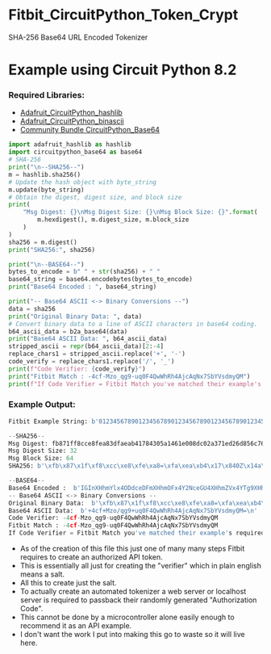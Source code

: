 # Fitbit_CircuitPython_Token_Crypt
SHA-256 Base64 URL Encoded Tokenizer

# Example using Circuit Python 8.2
### Required Libraries:
- [Adafruit_CircuitPython_hashlib](https://github.com/adafruit/Adafruit_CircuitPython_hashlib)
- [Adafruit_CircuitPython_binascii](https://github.com/adafruit/Adafruit_CircuitPython_binascii)
- [Community Bundle CircuitPython_Base64](https://github.com/jimbobbennett/CircuitPython_Base64/tree/master)


```py
import adafruit_hashlib as hashlib
import circuitpython_base64 as base64
# SHA-256
print("\n--SHA256--")
m = hashlib.sha256()
# Update the hash object with byte_string
m.update(byte_string)
# Obtain the digest, digest size, and block size
print(
    "Msg Digest: {}\nMsg Digest Size: {}\nMsg Block Size: {}".format(
        m.hexdigest(), m.digest_size, m.block_size
    )
)
sha256 = m.digest()
print("SHA256:", sha256)

print("\n--BASE64--")
bytes_to_encode = b" " + str(sha256) + " "
base64_string = base64.encodebytes(bytes_to_encode)
print("Base64 Encoded : ", base64_string)

print("-- Base64 ASCII <-> Binary Conversions --")
data = sha256
print("Original Binary Data: ", data)
# Convert binary data to a line of ASCII characters in base64 coding.
b64_ascii_data = b2a_base64(data)
print("Base64 ASCII Data: ", b64_ascii_data)
stripped_ascii = repr(b64_ascii_data)[2:-4]
replace_chars1 = stripped_ascii.replace('+', '-')
code_verify = replace_chars1.replace('/', '_')
print(f"Code Verifier: {code_verify}")
print("Fitbit Match : -4cf-Mzo_qg9-uq0F4QwWhRh4AjcAqNx7SbYVsdmyQM")
print(f"If Code Verifier = Fitbit Match you've matched their example's required encryption! :) ")
```
### Example Output:
```py
Fitbit Example String: b'01234567890123456789012345678901234567890123456789'

--SHA256--
Msg Digest: fb871ff8cce8fea83dfaeab41784305a1461e008dc02a371ed26d856c766c903
Msg Digest Size: 32
Msg Block Size: 64
SHA256: b'\xfb\x87\x1f\xf8\xcc\xe8\xfe\xa8=\xfa\xea\xb4\x17\x840Z\x14a\xe0\x08\xdc\x02\xa3q\xed&\xd8V\xc7f\xc9\x03'

--BASE64--
Base64 Encoded :  b'IGInXHhmYlx4ODdceDFmXHhmOFx4Y2NceGU4XHhmZVx4YTg9XHhmYVx4ZWFceGI0XHgxN1x4ODQw\nWlx4MTRhXHhlMFx4MDhceGRjXHgwMlx4YTNxXHhlZCZceGQ4Vlx4YzdmXHhjOVx4MDMnIA==\n'
-- Base64 ASCII <-> Binary Conversions --
Original Binary Data:  b'\xfb\x87\x1f\xf8\xcc\xe8\xfe\xa8=\xfa\xea\xb4\x17\x840Z\x14a\xe0\x08\xdc\x02\xa3q\xed&\xd8V\xc7f\xc9\x03'
Base64 ASCII Data:  b'+4cf+Mzo/qg9+uq0F4QwWhRh4AjcAqNx7SbYVsdmyQM=\n'
Code Verifier: -4cf-Mzo_qg9-uq0F4QwWhRh4AjcAqNx7SbYVsdmyQM
Fitbit Match : -4cf-Mzo_qg9-uq0F4QwWhRh4AjcAqNx7SbYVsdmyQM
If Code Verifier = Fitbit Match you've matched their example's required encryption! :)
```
- As of the creation of this file this just one of many many steps Fitbit requires to create an authorized API token.
- This is essentially all just for creating the "verifier" which in plain english means a salt.
- All this to create just the salt.
- To actually create an automated tokenizer a web server or localhost server is required to passback their randomly generated "Authorization Code".
- This cannot be done by a microcontroller alone easily enough to recommend it as an API example.
- I don't want the work I put into making this go to waste so it will live here.
